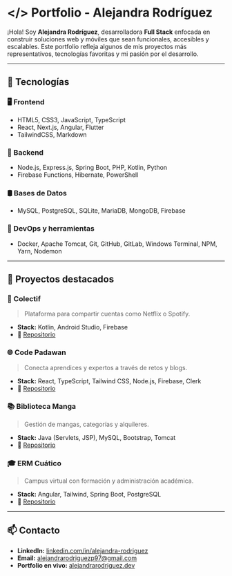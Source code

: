 # </> Portfolio - Alejandra Rodríguez

¡Hola! Soy **Alejandra Rodríguez**, desarrolladora **Full Stack** enfocada en construir soluciones web y móviles que sean funcionales, accesibles y escalables. Este portfolio refleja algunos de mis proyectos más representativos, tecnologías favoritas y mi pasión por el desarrollo.

---

## 🚀 Tecnologías

### 🖥️ Frontend
- HTML5, CSS3, JavaScript, TypeScript
- React, Next.js, Angular, Flutter
- TailwindCSS, Markdown

### 🧠 Backend
- Node.js, Express.js, Spring Boot, PHP, Kotlin, Python
- Firebase Functions, Hibernate, PowerShell

### 🛢️ Bases de Datos
- MySQL, PostgreSQL, SQLite, MariaDB, MongoDB, Firebase

### 🔧 DevOps y herramientas
- Docker, Apache Tomcat, Git, GitHub, GitLab, Windows Terminal, NPM, Yarn, Nodemon

---

## 🧩 Proyectos destacados

### 📱 Colectif
> Plataforma para compartir cuentas como Netflix o Spotify.
- **Stack:** Kotlin, Android Studio, Firebase
- 🔗 [Repositorio](https://github.com/ARP-10/Colectif)

### 🌐 Code Padawan
> Conecta aprendices y expertos a través de retos y blogs.
- **Stack:** React, TypeScript, Tailwind CSS, Node.js, Firebase, Clerk
- 🔗 [Repositorio](https://github.com/itxintxu13/CodePadawan)

### 📚 Biblioteca Manga
> Gestión de mangas, categorías y alquileres.
- **Stack:** Java (Servlets, JSP), MySQL, Bootstrap, Tomcat
- 🔗 [Repositorio](https://github.com/ARP-10/GestorBibliotecaManga)

### 🎓 ERM Cuático
> Campus virtual con formación y administración académica.
- **Stack:** Angular, Tailwind, Spring Boot, PostgreSQL
- 🔗 [Repositorio](https://github.com/elurg/cuatico-dev)

---

## 📫 Contacto

- **LinkedIn:** [linkedin.com/in/alejandra-rodriguez](https://www.linkedin.com/in/alejandra-rodriguez)
- **Email:** alejandrarodriguezp97@gmail.com
- **Portfolio en vivo:** [alejandrarodriguez.dev](https://alejandrarodriguez.dev)